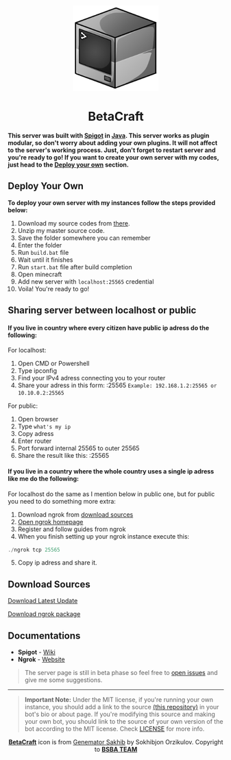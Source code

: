 <p align="center">
  <a href="https://t.me/bsba_group">
    <img src="assets/betacraft.png" width="200" height="200">
  </a>
  <h1 align="center">BetaCraft</h1>
</p>

**This server was built with [Spigot](https://www.spigotmc.org/) in [Java](https://www.java.com/en/). This server works as plugin modular, so don't worry about adding your own plugins. It will not affect to the server's working process. Just, don't forget to restart server and you're ready to go!
If you want to create your own server with my codes, just head to the [Deploy your own](#deploy-your-own) section.**
 
## Deploy Your Own
**To deploy your own server with my instances follow the steps provided below:**

1. Download my source codes from [there](#download-sources).
2. Unzip my master source code.
3. Save the folder somewhere you can remember
4. Enter the folder
5. Run `build.bat` file
6. Wait until it finishes
7. Run `start.bat` file after build completion
8. Open minecraft
9. Add new server with `localhost:25565` credential
10. Voila! You're ready to go!

## Sharing server between localhost or public

#### If you live in country where every citizen have public ip adress do the following:

For localhost:
1. Open CMD or Powershell
2. Type ipconfig
3. Find your IPv4 adress connecting you to your router
4. Share your adress in this form: <ip>:25565
`Example: 192.168.1.2:25565 or 10.10.0.2:25565`

For public:
1. Open browser
2. Type `what's my ip`
3. Copy adress
4. Enter router
5. Port forward internal 25565 to outer 25565
4. Share the result like this: <ip>:25565

#### If you live in a country where the whole country uses a single ip adress like me do the following:

For localhost do the same as I mention below in public one, but for public you need to do something more extra:
1. Download ngrok from [download sources](#download-sources)
2. <a href="https://ngrok.com/">Open ngrok homepage</a>
3. Register and follow guides from ngrok
4. When you finish setting up your ngrok instance execute this:
```powershell
./ngrok tcp 25565
```
5. Copy ip adress and share it.

## Download Sources
<a href="https://github.com/sakhib-orzklv/automator/archive/master.zip">Download Latest Update</a>

<a href="https://bin.equinox.io/c/4VmDzA7iaHb/ngrok-stable-windows-amd64.zip">Download ngrok package</a>

## Documentations
* **Spigot** - [Wiki](https://www.spigotmc.org/wiki/spigot/)
* **Ngrok** - [Website](https://ngrok.com/docs)

> The server page is still in beta phase so feel free to [open issues](https://github.com/sakhib-orzklv/betacraft/issues/new) and give me some suggestions.
---

> **Important Note:** Under the MIT license, if you're running your own instance, you should add a link to the source [(this repository)](https://github.com/sakhib-orzklv/betacraft) in your bot's bio or about page. If you're modifying this source and making your own bot, you should link to the source of your own version of the bot according to the MIT license. Check [LICENSE](LICENSE) for more info.

<p align="center">
    <a href="https://bsba.gq"><b>BetaCraft</b></a> icon is from <a href="https://t.me/sakhib_orzklv/">Genemator Sakhib</a> by Sokhibjon Orzikulov. Copyright to <a href="https://bsba.gq"><b>BSBA TEAM</b></a>
</p>
